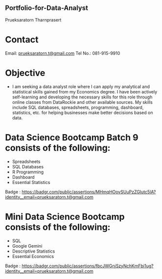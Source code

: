 ## Portfolio-for-Data-Analyst
Prueksaratorn Tharnprasert
# Contact
Email: prueksaratorn.t@gmail.com
Tel No.: 081-915-9910
# Objective
- I am seeking a data analyst role where I can apply my analytical and statistical skills gained from my Economics degree. I have been actively self-learning and developing the necessary skills for this role through online classes from DataRockie and other available sources. My skills include SQL databases, spreadsheets, programming, dashboard, statistics, etc. for helping businesses make better decisions based on data.

# Data Science Bootcamp Batch 9 consists of the following:
- Spreadsheets
- SQL Databases
- R Programming
- Dashboard
- Essential Statistics

Badge : https://badgr.com/public/assertions/MHmqHOovSUuPzZGIutc5lA?identity__email=prueksaratorn.t@gmail.com

# Mini Data Science Bootcamp consists of the following:
- SQL
- Google Gemini
- Descriptive Statistics
- Essential Economics

Badge : https://badgr.com/public/assertions/fbcJWGnjSzyNchKmFbi1ug?identity__email=prueksaratorn.t@gmail.com
